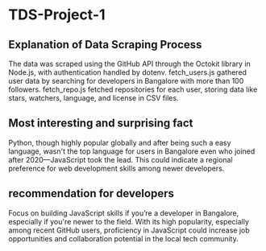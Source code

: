 # TDS-Project-1

## Explanation of Data Scraping Process
The data was scraped using the GitHub API through the Octokit library in Node.js, with authentication handled by dotenv.
fetch_users.js gathered user data by searching for developers in Bangalore with more than 100 followers.
fetch_repo.js fetched repositories for each user, storing data like stars, watchers, language, and license in CSV files.

## Most interesting and surprising fact
Python, though highly popular globally and after being such a easy language, wasn't the top language for users in Bangalore even who joined after 2020—JavaScript took the lead. This could indicate a regional preference for web development skills among newer developers.

## recommendation for developers
Focus on building JavaScript skills if you’re a developer in Bangalore, especially if you're newer to the field. With its high popularity, especially among recent GitHub users, proficiency in JavaScript could increase job opportunities and collaboration potential in the local tech community.
